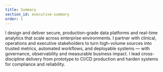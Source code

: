 ```yaml
---
title: Summary
section_id: executive-summary
order: 1
---
```


I design and deliver secure, production-grade data platforms and real-time analytics that scale across enterprise environments. I partner with clinical, operations and executive stakeholders to turn high-volume sources into trusted metrics, automated workflows, and deployable systems — with governance, observability and measurable business impact. I lead cross-discipline delivery from prototype to CI/CD production and harden systems for compliance and reliability.